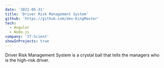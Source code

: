 ```yaml
---
date: '2021-05-31'
title: 'Driver Risk Management System'
github: 'https://github.com/dev-KingMaster'
tech:
  - Angular
  - Node.js
company: 'IT-Scient'
showInProjects: true
---
```


Driver Risk Management System is a crystal ball that tells the managers who is the high-risk driver.
